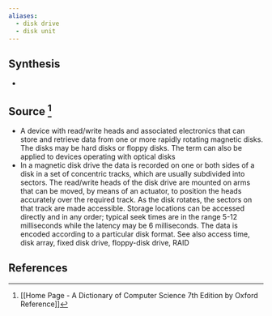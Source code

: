 ```yaml
---
aliases:
  - disk drive
  - disk unit
---
```

## Synthesis
- 
## Source [^1]
- A device with read/write heads and associated electronics that can store and retrieve data from one or more rapidly rotating magnetic disks. The disks may be hard disks or floppy disks. The term can also be applied to devices operating with optical disks
- In a magnetic disk drive the data is recorded on one or both sides of a disk in a set of concentric tracks, which are usually subdivided into sectors. The read/write heads of the disk drive are mounted on arms that can be moved, by means of an actuator, to position the heads accurately over the required track. As the disk rotates, the sectors on that track are made accessible. Storage locations can be accessed directly and in any order; typical seek times are in the range 5-12 milliseconds while the latency may be 6 milliseconds. The data is encoded according to a particular disk format. See also access time, disk array, fixed disk drive, floppy-disk drive, RAID
## References

[^1]: [[Home Page - A Dictionary of Computer Science 7th Edition by Oxford Reference]]